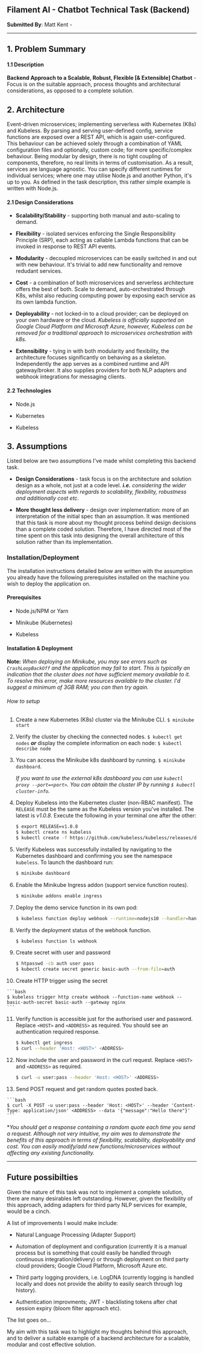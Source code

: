 Filament AI - Chatbot Technical Task (Backend)
-----------------------------------

**Submitted By**: Matt Kent -

---

## 1. Problem Summary

#### 1.1 Description

**Backend Approach to a Scalable, Robust, Flexible [& Extensible] Chatbot** - Focus is on the suitable approach, process thoughts and architectural considerations, as opposed to a complete solution.

## 2. Architecture

Event-driven microservices; implementing serverless with Kubernetes (K8s) and Kubeless. By parsing and serving user-defined config, service functions are exposed over a REST API, which is again user-configured. This behaviour can be achieved solely through a combination of YAML configuration files and optionally, custom code; for more specific/complex behaviour. Being modular by design, there is no tight coupling of components, therefore, no real limits in terms of customisation. As a result, services are language agnostic. You can specify different runtimes for individual services; where one may utilise Node.js and another Python, it's up to you. As defined in the task description, this rather simple example is written with Node.js.



#### 2.1 Design Considerations

- **Scalability/Stability** - supporting both manual and auto-scaling to demand.

- **Flexibility** - isolated services enforcing the Single Responsibility Principle (SRP), each acting as callable Lambda functions that can be invoked in response to REST API events.

- **Modularity** - decoupled microservices can be easily switched in and out with new behaviour. It's trivial to add new functionality and remove redudant services.

- **Cost** - a combination of both microservices and serverless architecture offers the best of both. Scale to demand, auto-orchestrated through K8s, whilst also reducing computing power by exposing each service as its own lambda function.

- **Deployability** - not locked-in to a cloud provider; can be deployed on your own hardware or the cloud. *Kubeless is officially supported on Google Cloud Platform and Microsoft Azure, however, Kubeless can be removed for a traditional approach to microservices orchestration with k8s.*

- **Extensibility** - tying in with both modularity and flexibility, the architecture focuses significantly on behaving as a skeleton. Independently the app serves as a combined runtime and API gateway/broker. It also supplies providers for both NLP adapters and webhook integrations for messaging clients.

#### 2.2 Technologies

- Node.js

- Kubernetes

- Kubeless

## 3. Assumptions

Listed below are two assumptions I've made whilst completing this backend task.


* **Design Considerations** - task focus is on the architecture and solution design as a whole, not just at a code level. ***i.e.*** *considering the wider deployment aspects with regards to scalability, flexbility, robustness and additionally cost etc*.
  
* **More thought less delivery** - design over implementation: more of an interpretation of the initial spec than an assumption. It was mentioned that this task is more about my thought process behind design decisions than a complete coded solution. Therefore, I have directed most of the time spent on this task into designing the overall architecture of this solution rather than its implementation.
  
  

### Installation/Deployment

The installation instructions detailed below are written with the assumption you already have the following prerequisites installed on the machine you wish to deploy the application on.

#### Prerequisites

- Node.js/NPM or Yarn

- Minikube (Kubernetes)

- Kubeless

#### Installation & Deployment

**Note:** *When deploying on Minikube, you may see errors such as `CrashLoopBackOff` and the application may fail to start. This is typically an indication that the cluster does not have sufficient memory available to it. To resolve this error, make more resources available to the cluster. I'd suggest a minimum of 3GB RAM; you can then try again.*

###### How to setup

1. Create a new Kubernetes (K8s) cluster via the Minikube CLI.
   ```$ minikube start```

2. Verify the cluster by checking the connected nodes.
   ```$ kubectl get nodes``` 
   ***or***
   display the complete information on each node:
   ```$ kubectl describe node```
   
   

3. You can access the Minikube k8s dashboard by running. 
   `$ minikube dashboard`.
   
    *If you want to use the external k8s dashboard you can use `kubectl proxy --port=<port>`. You can obtain the cluster IP by running `$ kubectl cluster-info`.*
   

4. Deploy Kubeless into the Kubernetes cluster (non-RBAC manifest). The `RELEASE` must be the same as the Kubeless version you've installed. The latest is *v1.0.8*. Execute the following in your terminal one after the other:
   
   ```bash
   $ export RELEASE=v1.0.8
   $ kubectl create ns kubeless
   $ kubectl create -f https://github.com/kubeless/kubeless/releases/download/$RELEASE/kubeless-$RELEASE.yaml
   ```

5. Verify Kubeless was successfully installed by navigating to the Kubernetes dashboard and confirming you see the namespace `kubeless`. To launch the dashboard run:
   
   ```bash
   $ minikube dashboard
   ```

6. Enable the Minikube Ingress addon (support service function routes).
   
   ```bash
   $ minikube addons enable ingress
   ```

7. Deploy the demo service function in its own pod:
   
   ```bash
   $ kubeless function deploy webhook --runtime=nodejs10 --handler=handler.webhook --dependencies=package.json --from-file=handler.js
   ```

8. Verify the deployment status of the webhook function.
   
   ```bash
   $ kubeless function ls webhook
   ```

9. Create secret with user and password
   
   ```bash
   $ htpasswd -cb auth user pass 
   $ kubectl create secret generic basic-auth --from-file=auth
   ```

10.  Create HTTP trigger using the secret
    
    ```bash
    $ kubeless trigger http create webhook --function-name webhook --basic-auth-secret basic-auth --gateway nginx
    ```

11. Verify function is accessible just for the authorised user and password. Replace `<HOST>` and `<ADDRESS>` as required. You should see an authentication required response.
    
    ```bash
    $ kubectl get ingress
    $ curl --header 'Host: <HOST>' <ADDRESS>
    ```

12. Now include the user and password in the curl request. Replace `<HOST>` and `<ADDRESS>` as required.
    
    ```bash
    $ curl -u user:pass --header 'Host: <HOST>' <ADDRESS>
    ```

13.  Send POST request and get random quotes posted back.
    
    ```bash
    $ curl -X POST -u user:pass --header 'Host: <HOST>' --header 'Content-Type: application/json' <ADDRESS> --data '{"message":"Hello there"}'
    ```

**You should get a response containing a random quote each time you send a request. Although not very intuitive, my aim was to demonstrate the benefits of this approach in terms of flexibility, scalability, deployability and cost. You can easily modify/add new functions/microservices without affecting any existing functionality.*

---

## Future possibilties

Given the nature of this task was not to implement a complete solution, there are many desirables left outstanding. However, given the flexibility of this approach, adding adapters for third party NLP services for example, would be a cinch.

A list of improvements I would make include:

- Natural Language Processing (Adapter Support)

- Automation of deployment and configuration (currently it is a manual process but is something that could easily be handled through continuous integration/delivery) or through deployment on third party cloud providers; Google Cloud Platform, Microsoft Azure etc.

- Third party logging providers, i.e. LogDNA (currently logging is handled locally and does not provide the ability to easily search through log history).

- Authentication improvments; JWT - blacklisting tokens after chat session expiry (bloom filter approach etc).

The list goes on...



My aim with this task was to highlight my thoughts behind this approach, and to deliver a suitable example of a backend architecture for a scalable, modular and cost effective solution.
